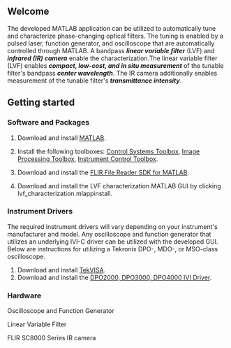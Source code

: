 ---
---

## Welcome

The developed MATLAB application can be utilized to automatically tune and characterize phase-changing optical filters. The tuning is enabled by a pulsed laser, function generator, and oscilloscope that are automatically controlled through MATLAB. A bandpass ***linear variable filter*** (LVF) and ***infrared (IR) camera*** enable the characterization.The linear variable filter (LVF) enables ***compact, low-cost, and in situ measurement*** of the tunable filter's bandpass ***center wavelength***. The IR camera additionally enables measurement of the tunable filter's ***transmittance intensity***.

<div id = "viewerContainer">
</div>

## Getting started

### Software and Packages

1. Download and install [MATLAB](https://www.mathworks.com/downloads/).

2. Install the following toolboxes: [Control Systems Toolbox](https://www.mathworks.com/products/control.html), [Image Processing Toolbox](https://www.mathworks.com/products/image.html), [Instrument Control Toolbox](https://www.mathworks.com/products/instrument.html).

3. Download and install the [FLIR File Reader SDK for MATLAB](https://www.flir.com/discover/rd-science/matlab/).

4. Download and install the LVF characterization MATLAB GUI by clicking lvf_characterization.mlappinstall. 

### Instrument Drivers
The required instrument drivers will vary depending on your instrument's manufacturer and model. Any oscilloscope and function generator that utilizes an underlying IVI-C driver can be utilized with the developed GUI. Below are instructions for utilizing a Tekronix DPO-, MDO-, or MSO-class oscilloscope.

1. Download and install [TekVISA](https://www.tek.com/oscilloscope/tds7054-software/tekvisa-connectivity-software-v411). 
2. Download and install the [DPO2000, DPO3000, DPO4000 IVI Driver](https://www.tek.com/oscilloscope/dpo4054-software/dpo2000-dpo3000-dpo4000-ivi-driver).

### Hardware
Oscilloscope and Function Generator

Linear Variable Filter

FLIR SC8000 Series IR camera
